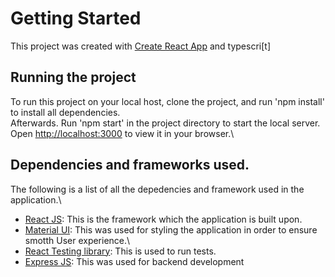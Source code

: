 # Getting Started 
This project was created with [Create React App](https://github.com/facebook/create-react-app) and typescri[t]



## Running the project

To run this project on your local host, clone the project, and run 'npm install' to install all dependencies.\
Afterwards. Run 'npm start' in the project directory to start the local server.\
Open [http://localhost:3000](http://localhost:3000) to view it in your browser.\






## Dependencies and frameworks used.
The following is a list of all the depedencies and framework used in the application.\
* [React JS](https://reactjs.org/): This is the framework which the application is built upon.
* [Material UI](https://mui.com/material-ui/getting-started/overview/): This was used for styling the application in order to ensure smotth User experience.\
* [React Testing library](https://testing-library.com/docs/react-testing-library/intro/): This is used to run tests.
* [Express JS](https://expressjs.com/): This was used for backend development